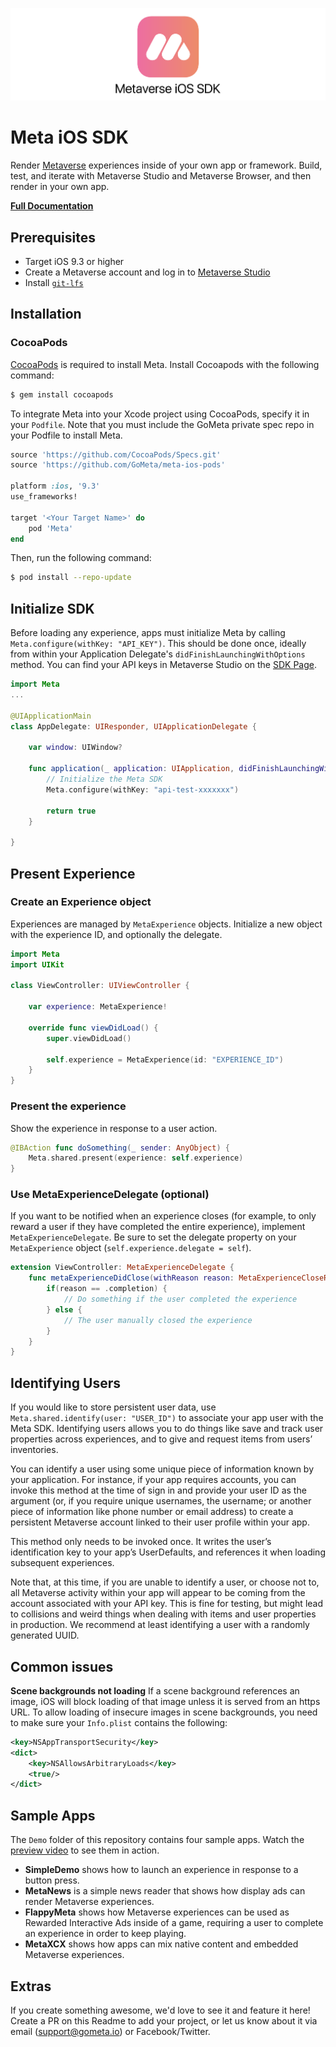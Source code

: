 ![Meta iOS SDK](logo.png?raw=true "Meta iOS SDK")

# Meta iOS SDK

Render [Metaverse](https://gometa.io) experiences inside of your own app or framework. Build, test, and iterate with Metaverse Studio and Metaverse Browser, and then render in your own app.

[**Full Documentation**](https://gometa.github.io/meta-ios-sdk/Classes/Meta.html)

## Prerequisites

- Target iOS 9.3 or higher
- Create a Metaverse account and log in to [Metaverse Studio](https://studio.gometa.io)
- Install [`git-lfs`](https://git-lfs.github.com/)

## Installation

### CocoaPods

[CocoaPods](http://cocoapods.org) is required to install Meta. Install Cocoapods with the following command:

```bash
$ gem install cocoapods
```

To integrate Meta into your Xcode project using CocoaPods, specify it in your `Podfile`. Note that you must include the GoMeta private spec repo in your Podfile to install Meta.

```ruby
source 'https://github.com/CocoaPods/Specs.git'
source 'https://github.com/GoMeta/meta-ios-pods'

platform :ios, '9.3'
use_frameworks!

target '<Your Target Name>' do
    pod 'Meta'
end
```

Then, run the following command:

```bash
$ pod install --repo-update
```

## Initialize SDK

Before loading any experience, apps must initialize Meta by calling `Meta.configure(withKey: "API_KEY")`. This should be done once, ideally from within your Application Delegate's `didFinishLaunchingWithOptions` method. You can find your API keys in Metaverse Studio on the [SDK Page](https://studio.gometa.io/sdk/keys).

```swift
import Meta
...

@UIApplicationMain
class AppDelegate: UIResponder, UIApplicationDelegate {

    var window: UIWindow?

    func application(_ application: UIApplication, didFinishLaunchingWithOptions launchOptions: [UIApplicationLaunchOptionsKey: Any]?) -> Bool {
    	// Initialize the Meta SDK
        Meta.configure(withKey: "api-test-xxxxxxx")

        return true
    }

}
```

## Present Experience

### Create an Experience object

Experiences are managed by `MetaExperience` objects. Initialize a new object with the experience ID, and optionally the delegate.

```swift
import Meta
import UIKit

class ViewController: UIViewController {

	var experience: MetaExperience!

	override func viewDidLoad() {
		super.viewDidLoad()

		self.experience = MetaExperience(id: "EXPERIENCE_ID")
	}
}
```

### Present the experience

Show the experience in response to a user action.

```swift
@IBAction func doSomething(_ sender: AnyObject) {
	Meta.shared.present(experience: self.experience)
}
```

### Use MetaExperienceDelegate (optional)

If you want to be notified when an experience closes (for example, to only reward a user if they have completed the entire experience), implement `MetaExperienceDelegate`. Be sure to set the delegate property on your `MetaExperience` object (`self.experience.delegate = self`).

```swift
extension ViewController: MetaExperienceDelegate {
	func metaExperienceDidClose(withReason reason: MetaExperienceCloseReason) {
        if(reason == .completion) {
            // Do something if the user completed the experience
        } else {
            // The user manually closed the experience
        }
    }
}
```

## Identifying Users

If you would like to store persistent user data, use `Meta.shared.identify(user: "USER_ID")` to associate your app user with the Meta SDK. Identifying users allows you to do things like save and track user properties across experiences, and to give and request items from users’ inventories.

You can identify a user using some unique piece of information known by your application. For instance, if your app requires accounts, you can invoke this method at the time of sign in and provide your user ID as the argument (or, if you require unique usernames, the username; or another piece of information like phone number or email address) to create a persistent Metaverse account linked to their user profile within your app.

This method only needs to be invoked once. It writes the user’s identification key to your app’s UserDefaults, and references it when loading subsequent experiences.

Note that, at this time, if you are unable to identify a user, or choose not to, all Metaverse activity within your app will appear to be coming from the account associated with your API key. This is fine for testing, but might lead to collisions and weird things when dealing with items and user properties in production. We recommend at least identifying a user with a randomly generated UUID.

## Common issues

**Scene backgrounds not loading**
If a scene background references an image, iOS will block loading of that image unless it is served from an https URL. To allow loading of insecure images in scene backgrounds, you need to make sure your `Info.plist` contains the following:

```xml
<key>NSAppTransportSecurity</key>
<dict>
    <key>NSAllowsArbitraryLoads</key>
    <true/>
</dict>
```

## Sample Apps

The `Demo` folder of this repository contains four sample apps. Watch the [preview video](https://www.youtube.com/watch?v=yJdRIZD6N04) to see them in action.

- **SimpleDemo** shows how to launch an experience in response to a button press.
- **MetaNews** is a simple news reader that shows how display ads can render Metaverse experiences.
- **FlappyMeta** shows how Metaverse experiences can be used as Rewarded Interactive Ads inside of a game, requiring a user to complete an experience in order to keep playing.
- **MetaXCX** shows how apps can mix native content and embedded Metaverse experiences.

## Extras

If you create something awesome, we'd love to see it and feature it here! Create a PR on this Readme to add your project, or let us know about it via email (support@gometa.io) or Facebook/Twitter.
